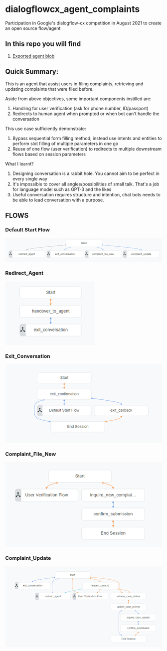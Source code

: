 # dialogflowcx_agent_complaints
Participation in Google's dialogflow-cx competition in August 2021 to create an open source flow/agent

## In this repo you will find
1. [Exported agent blob](agent/exported_agent_complaints.blob)

## Quick Summary:
This is an agent that assist users in filing complaints, retrieving and updating complaints that were filed before. 


Aside from above objectives, some important components instilled are:
1. Handling for user verification (ask for phone number, ID/passport)
2. Redirects to human agent when prompted or when bot can't handle the conversation


This use case sufficiently demonstrate:
1. Bypass sequential form filling method; instead use intents and entities to perform slot filling of multiple parameters in one go
2. Reuse of one flow (user verification) to redirects to multiple downstream flows based on session parameters


What I learnt?
1. Designing conversation is a rabbit hole. You cannot aim to be perfect in every single way
2. It's impossible to cover all angles/possibilities of small talk. That's a job for language model such as GPT-3 and the likes
3. Useful conversation requires structure and intention, chat bots needs to be able to lead conversation with a purpose.


## FLOWS
### Default Start Flow
![Alt text](/resources/default-start-flow.PNG?raw=true "Default Start Flow")

### Redirect_Agent
![Alt text](/resources/redirect-agent.PNG?raw=true "Redirect_Agent")

### Exit_Conversation
![Alt text](/resources/exit-conversation.PNG?raw=true "Exit_Conversation")

### Complaint_File_New
![Alt text](/resources/complaint-file-new.PNG?raw=true "Complaint_File_New")

### Complaint_Update
![Alt text](/resources/complaint-update.PNG?raw=true "Complaint_Update")